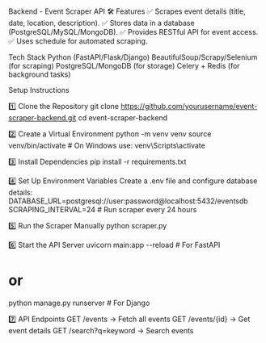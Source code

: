 Backend - Event Scraper API 🛠️
Features
✅ Scrapes event details (title, date, location, description).
✅ Stores data in a database (PostgreSQL/MySQL/MongoDB).
✅ Provides RESTful API for event access.
✅ Uses schedule for automated scraping.

Tech Stack
Python (FastAPI/Flask/Django)
BeautifulSoup/Scrapy/Selenium (for scraping)
PostgreSQL/MongoDB (for storage)
Celery + Redis (for background tasks)


Setup Instructions

1️⃣ Clone the Repository
git clone https://github.com/yourusername/event-scraper-backend.git
cd event-scraper-backend

2️⃣ Create a Virtual Environment
python -m venv venv
source venv/bin/activate  # On Windows use: venv\Scripts\activate

3️⃣ Install Dependencies
pip install -r requirements.txt

4️⃣ Set Up Environment Variables
Create a .env file and configure database details:
DATABASE_URL=postgresql://user:password@localhost:5432/eventsdb
SCRAPING_INTERVAL=24  # Run scraper every 24 hours

5️⃣ Run the Scraper Manually
python scraper.py

6️⃣ Start the API Server
uvicorn main:app --reload  # For FastAPI
# or
python manage.py runserver  # For Django

7️⃣ API Endpoints
GET /events → Fetch all events
GET /events/{id} → Get event details
GET /search?q=keyword → Search events
